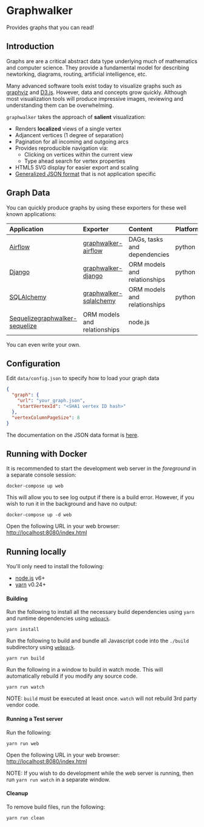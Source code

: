 # Graphwalker

Provides graphs that you can read!

## Introduction

Graphs are are a critical abstract data type underlying much of mathematics and computer science.  They provide
a fundamental model for describing newtorking, diagrams, routing, artificial intelligence, etc.

Many advanced software tools exist today to visualize graphs such as [graphviz](http://www.graphviz.org/) and [D3.js](http://d3js.org/).  However,
data and concepts grow quickly.  Although most visualization tools will produce impressive images, reviewing and understanding
them can be overwhelming.

`graphwalker` takes the approach of **salient** visualization:
* Renders **localized** views of a single vertex
* Adjancent vertices (1 degree of separation)
* Pagination for all incoming and outgoing arcs
* Provides reproducible navigation via:
    * Clicking on vertices within the current view
    * Type ahead search for vertex properties
* HTML5 SVG display for easier export and scaling
* [Generalized JSON format](./docs/data_format.md) that is not application specific

## Graph Data

You can quickly produce graphs by using these exporters for these well known applications:

|Application|Exporter|Content|Platform|
|:----------|:-------|:------|:-------|
|[Airflow](https://airflow.incubator.apache.org/)|[graphwalker-airflow](https://github.com/bijanvakili/graphwalker-airflow)|DAGs, tasks and dependencies|python|
|[Django](https://www.djangoproject.com/)|[graphwalker-django](https://github.com/bijanvakili/graphwalker-django)|ORM models and relationships|python|
|[SQLAlchemy](https://www.sqlalchemy.org/)|[graphwalker-sqlalchemy](https://github.com/bijanvakili/graphwalker-sqlalchemy)|ORM models and relationships|python|
|[Sequelize](http://docs.sequelizejs.com/)[graphwalker-sequelize](https://github.com/bijanvakili/graphwalker-sequelize)|ORM models and relationships|node.js|

You can even write your own.

## Configuration

Edit `data/config.json` to specify how to load your graph data

```json
{
  "graph": {
    "url": "your_graph.json",
    "startVertexId": "<SHA1 vertex ID hash>"
  },
  "vertexColumnPageSize": 8
}
```

The documentation on the JSON data format is [here](./docs/data_format.md).

## Running with Docker

It is recommended to start the development web server in the _foreground_ in a separate console session:

    docker-compose up web

This will allow you to see log output if there is a build error.  However, if you wish to run it in the background
and have no output:

    docker-compose up -d web

Open the following URL in your web browser: [http://localhost:8080/index.html](http://localhost:8080/index.html)

## Running locally

You'll only need to install the following:

- [node.js](https://nodejs.org/) v6+
- [yarn](https://yarnpkg.com/en/) v0.24+

#### Building

Run the following to install all the necessary build dependencies using `yarn` and runtime dependencies using [```webpack```](https://webpack.github.io/).

    yarn install

Run the following to build and bundle all Javascript code into the ```./build``` subdirectory using [```webpack```](https://webpack.github.io/).

    yarn run build

Run the following in a window to build in watch mode.  This will automatically rebuild if you modify any source code.

    yarn run watch

NOTE: `build` must be executed at least once.  `watch` will not rebuild 3rd party vendor code.

#### Running a Test server

Run the following:

    yarn run web

Open the following URL in your web browser: [http://localhost:8080/index.html](http://localhost:8080/index.html)

NOTE: If you wish to do development while the web server is running, then run `yarn run watch` in a separate window.

#### Cleanup

To remove build files, run the following:

    yarn run clean
